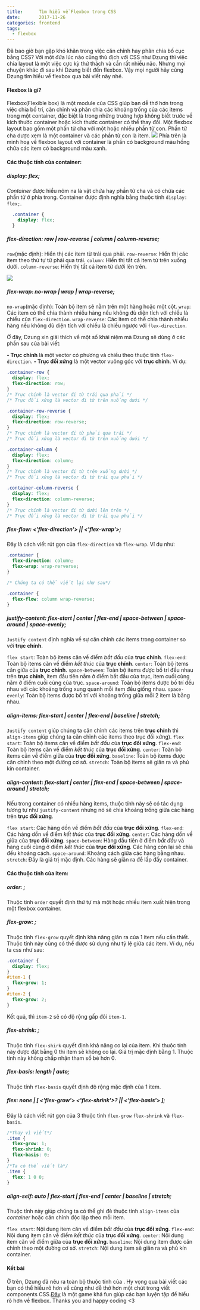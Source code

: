 ```yaml
---
title:      Tìm hiểu về Flexbox trong CSS
date:       2017-11-26
categories: frontend
tags:
  - flexbox
---
```

Đã bao giờ bạn gặp khó khăn trong việc căn chỉnh hay phân chia bố cục bằng CSS? Với một đứa lúc nào cũng thù địch với CSS như Dzung thì việc chia layout là một việc cực kỳ thử thách và cần rất nhiều não. Nhưng mọi chuyện khác đi sau khi Dzung biết đến flexbox. Vậy mọi người hãy cùng Dzung tìm hiểu về flexbox qua bài viết này nhé.
<!-- more -->

#### Flexbox là gì? 
Flexbox(Flexible box) là một module của CSS giúp bạn dễ thở hơn trong việc chia bố trí, căn chỉnh và phân chia các khoảng trống của các items trong một container, đặc biệt là trong những trường hợp không biết trước về kích thước container hoặc kích thước container có thể thay đổi.
Một flexbox layout bao gồm một phần tử cha với một hoặc nhiều phần tử con. Phần tử cha dược xem là một container và các phần tử con là item.
![](/images/flex-box/flex-box.png)
Phía trên là minh hoạ về flexbox layout với container là phần có background màu hồng chứa các item có background màu xanh.
#### Các thuộc tính của container:

##### display: flex;
*Container* được hiểu nôm na là vật chứa hay phần tử cha và có chứa các phần tử ở phía trong. Container được định nghĩa bằng thuộc tính `display: flex;`.

```css
  .container {
    display: flex;
  }
```
##### flex-direction: row | row-reverse | column | column-reverse;

`row`(mặc định): Hiển thị các item từ trái qua phải.
`row-reverse`: Hiển thị các item theo thứ tự từ phải qua trái.
`column`: Hiển thị tất cả item từ trên xuống dưới.
`column-reverse`: Hiển thị tất cả item từ dưới lên trên.

![](/images/flex-box/flex-direction.png)

##### flex-wrap: no-wrap | wrap | wrap-reverse;
`no-wrap`(mặc định): Toàn bộ item sẽ nằm trên một hàng hoặc một cột.
`wrap`: Các item có thể chia thành nhiều hàng nếu không đủ diện tích với chiều là chiều của `flex-direction`.
`wrap-reverse`: Các item có thể chia thành nhiều hàng nếu không đủ diện tích với chiều là chiều ngược với `flex-direction`.

Ở đây, Dzung xin giải thích về một số khái niệm mà Dzung sẽ dùng ở các phần sau của bài viết:

**- Trục chính** là một vector có phương và chiều theo thuộc tính `flex-direction`. 
**- Trục đối xứng** là một vector vuông góc với **trục chính**.
Ví dụ:
```css
.container-row {
  display: flex;
  flex-direction: row;
}
/* Trục chính là vector đi từ trái qua phải */
/* Trục đối xứng là vector đi từ trên xuống dưới */

.container-row-reverse {
  display: flex;
  flex-direction: row-reverse;
}
/* Trục chính là vector đi từ phải qua trái */
/* Trục đối xứng là vector đi từ trên xuống dưới */

.container-column {
  display: flex;
  flex-direction: column;
}
/* Trục chính là vector đi từ trên xuống dưới */
/* Trục đối xứng là vector đi từ trái qua phải */

.container-column-reverse {
  display: flex;
  flex-direction: column-reverse;
}
/* Trục chính là vector đi từ dưới lên trên */
/* Trục đối xứng là vector đi từ trái qua phải */
```

##### flex-flow: <'flex-direction'> || <'flex-wrap'>;
Đây là cách viết rút gọn của `flex-direction` và `flex-wrap`. Ví dụ như: 
```css
.container {
  flex-direction: column;
  flex-wrap: wrap-rerverse;
}

/* Chúng ta có thể viết lại như sau*/

.container {
  flex-flow: column wrap-reverse;
}
```

##### justify-content: flex-start | center | flex-end | space-between | space-around | space-evenly;
`Justify content` định nghĩa về sự căn chỉnh các items trong container so với **trục chính**.

`flex start`: Toàn bộ items căn về điểm *bắt đầu* của **trục chính**.
`flex-end`: Toàn bộ items căn về điểm *kết thúc* của **trục chính**.
`center`: Toàn bộ items căn giữa của **trục chính**.
`space-between`: Toàn bộ items được bố trí đều nhau trên **trục chính**, item đầu tiên nằm ở điểm bắt đầu của trục, item cuối cùng nằm ở điểm cuối cùng của trục.
`space-around`: Toàn bộ items được bố trí đều nhau với các khoảng trống xung quanh mỗi item đều giống nhau.
`space-evenly`: Toàn bộ items được bố trí với khoảng trống giữa mỗi 2 item là bằng nhau.

##### align-items: flex-start | center | flex-end | baseline | stretch;
`Justify content` giúp chúng ta căn chỉnh các items trên **trục chính** thì `align-items` giúp chúng ta căn chỉnh các items theo trục đối xứng).
`flex start`: Toàn bộ items căn về điểm *bắt đầu* của **trục đối xứng**.
`flex-end`: Toàn bộ items căn về điểm *kết thúc* của **trục đối xứng**.
`center`: Toàn bộ items căn về điểm giữa của **trục đối xứng**.
`baseline`: Toàn bộ items được căn chỉnh theo một đường cơ sở.
`stretch`: Toàn bộ items sẽ giãn ra và phủ kín container.

##### align-content: flex-start | center | flex-end | space-between | space-around | stretch;
Nếu trong container có nhiều hàng items, thuộc tính này sẽ có tác dụng tương tự như `justify-content` nhưng nó sẽ chia khoảng trống giữa các hàng trên **trục đối xứng**.

`flex start`: Các hàng dồn về điểm *bắt đầu* của **trục đối xứng**.
`flex-end`: Các hàng dồn về điểm *kết thúc* của **trục đối xứng**.
`center`: Các hàng dồn về giữa của **trục đối xứng**.
`space-between`: Hàng đầu tiên ở điểm *bắt đầu* và hàng cuối cùng ở điểm *kết thúc* của **trục đối xứng**. Các hàng còn lại sẽ chia đều khoảng cách.
`space-around`: Khoảng cách giữa các hàng bằng nhau.
`stretch`: Đây là giá trị mặc định. Các hàng sẽ giãn ra để lấp đầy container.

#### Các thuộc tính của item:

##### order: <integer>;
Thuộc tính `order` quyết định thứ tự mà một hoặc nhiều item xuất hiện trong một flexbox container.

##### flex-grow: <number>;
Thuộc tính `flex-grow` quyết định khả năng giãn ra của 1 item nếu cần thiết. Thuộc tính này cũng có thể được sử dụng như tỷ lệ giữa các item. Ví dụ, nếu ta css như sau:

```css
.container {
  display: flex;
}
#item-1 {
  flex-grow: 1;
}
#item-2 {
  flex-grow: 2;
}
```
Kết quả, thì `item-2` sẽ có độ rộng gấp đôi `item-1`.

##### flex-shrink: <number>;
Thuộc tính `flex-shirk` quyết định khả năng co lại của item. Khi thuộc tính này được đặt bằng 0 thì item sẽ không co lại. Giá trị mặc định bằng 1. Thuộc tính này không chấp nhận tham số bé hơn 0.

##### flex-basis: length | auto;
Thuộc tính `flex-basis` quyết định độ rộng mặc định của 1 item.

##### flex: none | [ <'flex-grow'> <'flex-shrink'>? || <'flex-basis'> ];
Đây là cách viết rút gọn của 3 thuộc tính `flex-grow` `flex-shrink` và `flex-basis`.

```css
/*Thay vì viết*/
.item {
  flex-grow: 1;
  flex-shrink: 0;
  flex-basis: 0;
}
/*Ta có thể viết là*/
.item {
  flex: 1 0 0;
}
```
##### align-self: auto | flex-start | flex-end | center | baseline | stretch;
Thuộc tính này giúp chúng ta có thể ghi đè thuộc tính `align-items` của *container* hoặc căn chỉnh độc lập theo mỗi item.

`flex start`: Nội dung item căn về điểm *bắt đầu* của **trục đối xứng**.
`flex-end`: Nội dung item căn về điểm *kết thúc* của **trục đối xứng**.
`center`: Nội dung item căn về điểm giữa của **trục đối xứng**.
`baseline`: Nội dung item được căn chỉnh theo một đường cơ sở.
`stretch`: Nội dung item sẽ giãn ra và phủ kín container.

#### Kết bài
Ở trên, Dzung đã nêu ra toàn bộ thuộc tính của . Hy vọng qua bài viết các bạn có thể hiểu rõ hơn về  cũng như dễ thở hơn một chút trong viết components CSS.[Đây](http://flexboxfroggy.com/) là một game khá fun giúp các bạn luyện tập để hiểu rõ hơn về flexbox. Thanks you and happy coding <3
